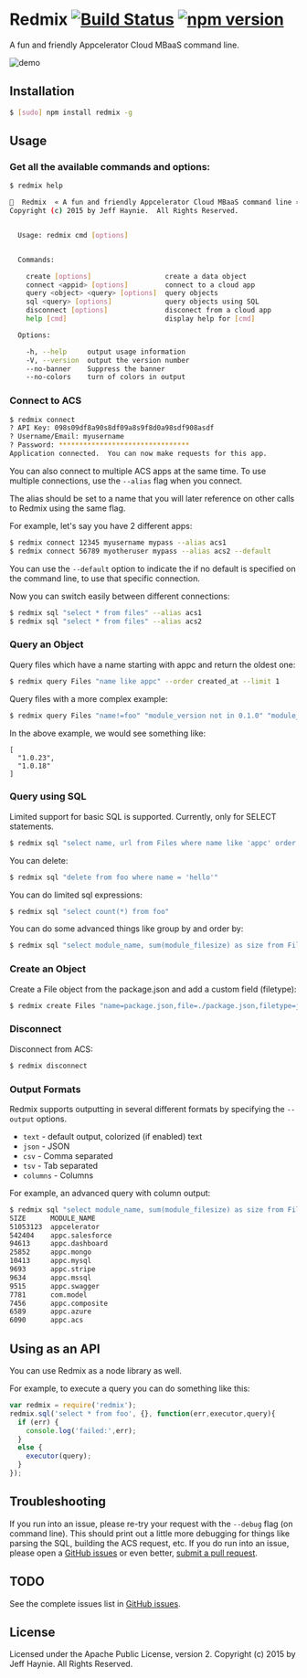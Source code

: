 # Redmix [![Build Status](https://travis-ci.org/jhaynie/redmix.svg)](https://travis-ci.org/jhaynie/redmix) [![npm version](https://badge.fury.io/js/redmix.png)](http://badge.fury.io/js/redmix)

A fun and friendly Appcelerator Cloud MBaaS command line.


![demo](http://jhaynie.github.io/redmix/demo.gif)


## Installation

```bash
$ [sudo] npm install redmix -g
```

## Usage


### Get all the available commands and options:

```bash
$ redmix help

🍷  Redmix  « A fun and friendly Appcelerator Cloud MBaaS command line » v0.0.1
Copyright (c) 2015 by Jeff Haynie.  All Rights Reserved.


  Usage: redmix cmd [options]


  Commands:

    create [options]                  create a data object
    connect <appid> [options]         connect to a cloud app
    query <object> <query> [options]  query objects
    sql <query> [options]             query objects using SQL
    disconnect [options]              disconect from a cloud app
    help [cmd]                        display help for [cmd]

  Options:

    -h, --help     output usage information
    -V, --version  output the version number
    --no-banner    Suppress the banner
    --no-colors    turn of colors in output
```


### Connect to ACS

```bash
$ redmix connect 
? API Key: 098s09df8a90s8df09a8s9f8d0a98sdf908asdf
? Username/Email: myusername
? Password: ********************************
Application connected.  You can now make requests for this app.
```

You can also connect to multiple ACS apps at the same time.  To use multiple connections, use the `--alias` flag when you connect.

The alias should be set to a name that you will later reference on other calls to Redmix using the same flag.

For example, let's say you have 2 different apps:

```bash
$ redmix connect 12345 myusername mypass --alias acs1
$ redmix connect 56789 myotheruser mypass --alias acs2 --default
```

You can use the `--default` option to indicate the if no default is specified on the command line, to use that specific connection.

Now you can switch easily between different connections:

```bash
$ redmix sql "select * from files" --alias acs1
$ redmix sql "select * from files" --alias acs2
```


### Query an Object

Query files which have a name starting with appc and return the oldest one:

```bash
$ redmix query Files "name like appc" --order created_at --limit 1
```

Query files with a more complex example:

```bash
$ redmix query Files "name!=foo" "module_version not in 0.1.0" "module_version_sortable > 100" --order=-module_version_sortable --sel module_version,name,module_version_sortable --limit 2 --eval "this.map(function(e){return e.custom_fields.module_version;})"
```

In the above example, we would see something like:

```
[
  "1.0.23",
  "1.0.18"
]
```

### Query using SQL

Limited support for basic SQL is supported.  Currently, only for SELECT statements.

```bash
$ redmix sql "select name, url from Files where name like 'appc' order by url DESC LIMIT 1"
```

You can delete:

```bash
$ redmix sql "delete from foo where name = 'hello'"
```

You can do limited sql expressions:

```bash
$ redmix sql "select count(*) from foo"
```

You can do some advanced things like group by and order by:

```bash
$ redmix sql "select module_name, sum(module_filesize) as size from Files where module_filesize > 0 group by module_name order by size desc LIMIT 1000"
```

### Create an Object

Create a File object from the package.json and add a custom field (filetype):

```bash
$ redmix create Files "name=package.json,file=./package.json,filetype=json"
```

### Disconnect

Disconnect from ACS:

```bash
$ redmix disconnect
```

### Output Formats

Redmix supports outputting in several different formats by specifying the `--output` options.

- `text` - default output, colorized (if enabled) text
- `json` - JSON
- `csv` - Comma separated
- `tsv` - Tab separated
- `columns` - Columns

For example, an advanced query with column output:

```bash
$ redmix sql "select module_name, sum(module_filesize) as size from Files where module_filesize > 0 group by module_name order by size desc LIMIT 1000" -o columns --no-banner
SIZE      MODULE_NAME
51053123  appcelerator
542404    appc.salesforce
94613     appc.dashboard
25852     appc.mongo
10413     appc.mysql
9693      appc.stripe
9634      appc.mssql
9515      appc.swagger
7781      com.model
7456      appc.composite
6589      appc.azure
6090      appc.acs
```


## Using as an API

You can use Redmix as a node library as well.

For example, to execute a query you can do something like this:

```javascript
var redmix = require('redmix');
redmix.sql('select * from foo', {}, function(err,executor,query){
  if (err) {
    console.log('failed:',err);
  }
  else {
    executor(query);
  }
});
```

## Troubleshooting

If you run into an issue, please re-try your request with the `--debug` flag (on command line).  This should print out a little more debugging for things like parsing the SQL, building the ACS request, etc.  If you do run into an issue, please open a [GitHub issues](https://github.com/jhaynie/redmix/issues) or even better, [submit a pull request](https://github.com/jhaynie/redmix/pulls).

## TODO

See the complete issues list in [GitHub issues](https://github.com/jhaynie/redmix/issues).

## License

Licensed under the Apache Public License, version 2. Copyright (c) 2015 by Jeff Haynie.  All Rights Reserved.

